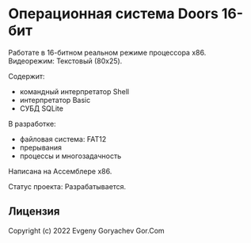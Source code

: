 # Операционная система Doors 16-бит

Работате в 16-битном реальном режиме процессора x86.  
Видеорежим: Текстовый (80x25).

Содержит:
- командный интерпретатор Shell
- интерпретатор Basic
- СУБД SQLite

В разработке:
- файловая система: FAT12
- прерывания
- процессы и многозадачность 

Написана на Ассемблере x86.

Статус проекта: Разрабатывается.


## Лицензия

Copyright (c) 2022 Evgeny Goryachev
Gor.Com 